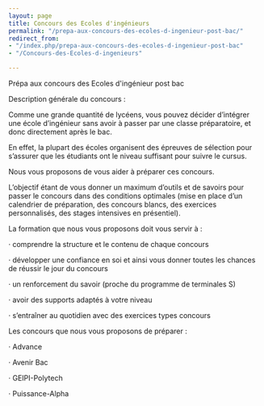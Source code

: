 ```yaml
---
layout: page
title: Concours des Ecoles d'ingénieurs
permalink: "/prepa-aux-concours-des-ecoles-d-ingenieur-post-bac/"
redirect_from:
- "/index.php/prepa-aux-concours-des-ecoles-d-ingenieur-post-bac"
- "/Concours-des-Ecoles-d-ingenieurs"

---
```

Prépa aux concours des Ecoles d'ingénieur post bac 

Description générale du concours : 

Comme une grande quantité de lycéens, vous pouvez décider d’intégrer une école d’ingénieur sans avoir à passer par une classe préparatoire, et donc directement après le bac.

En effet, la plupart des écoles organisent des épreuves de sélection pour s’assurer que les étudiants ont le niveau suffisant pour suivre le cursus.

Nous vous proposons de vous aider à préparer ces concours. 

L’objectif étant de vous donner un maximum d’outils et de savoirs pour passer le concours dans des conditions optimales (mise en place d’un calendrier de préparation, des concours blancs, des exercices personnalisés, des stages intensives en présentiel).

La formation que nous vous proposons doit vous servir à :

· comprendre la structure et le contenu de chaque concours

· développer une confiance en soi et ainsi vous donner toutes les chances de réussir le jour du concours

· un renforcement du savoir (proche du programme de terminales S)

· avoir des supports adaptés à votre niveau

· s’entraîner au quotidien avec des exercices types concours

Les concours que nous vous proposons de préparer :

· Advance

· Avenir Bac

· GEIPI-Polytech

· Puissance-Alpha

